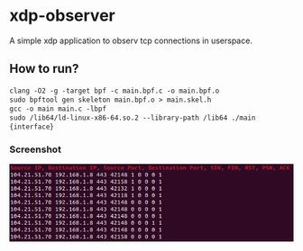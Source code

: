 # xdp-observer
A simple xdp application to observ tcp connections in userspace.

## How to run?
```
clang -O2 -g -target bpf -c main.bpf.c -o main.bpf.o
sudo bpftool gen skeleton main.bpf.o > main.skel.h
gcc -o main main.c -lbpf
sudo /lib64/ld-linux-x86-64.so.2 --library-path /lib64 ./main {interface}
```
### Screenshot
![alt text](sc.png)